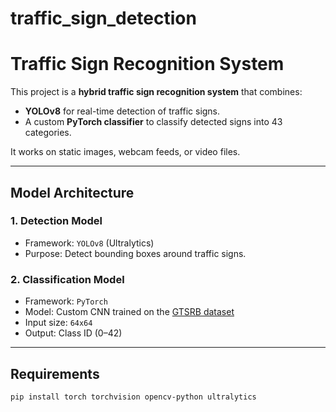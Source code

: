 # traffic_sign_detection


# Traffic Sign Recognition System

This project is a **hybrid traffic sign recognition system** that combines:
- **YOLOv8** for real-time detection of traffic signs.
- A custom **PyTorch classifier** to classify detected signs into 43 categories.

It works on static images, webcam feeds, or video files.

---

## Model Architecture

### 1. **Detection Model**
- Framework: `YOLOv8` (Ultralytics)
- Purpose: Detect bounding boxes around traffic signs.

### 2. **Classification Model**
- Framework: `PyTorch`
- Model: Custom CNN trained on the [GTSRB dataset](https://benchmark.ini.rub.de/?section=gtsrb&subsection=dataset)
- Input size: `64x64`
- Output: Class ID (0–42)

---

##  Requirements

```bash
pip install torch torchvision opencv-python ultralytics
